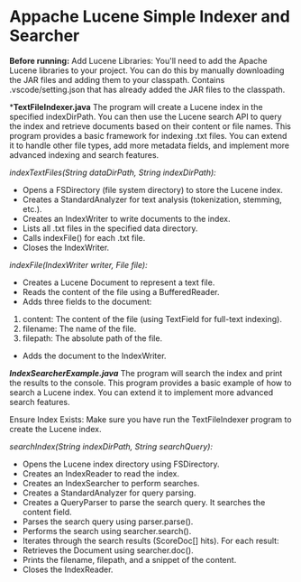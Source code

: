 # Appache Lucene Simple Indexer and Searcher 

**Before running:**
Add Lucene Libraries: You'll need to add the Apache Lucene libraries to your project. 
You can do this by manually downloading the JAR files and adding them to your classpath.
Contains .vscode/setting.json that has already added the JAR files to the classpath. 

***TextFileIndexer.java**
The program will create a Lucene index in the specified indexDirPath.
You can then use the Lucene search API to query the index and retrieve documents based on their content or file names.
This program provides a basic framework for indexing .txt files. You can extend it to handle other file types, add more metadata fields, and implement more advanced indexing and search features.


*indexTextFiles(String dataDirPath, String indexDirPath):*
- Opens a FSDirectory (file system directory) to store the Lucene index.
- Creates a StandardAnalyzer for text analysis (tokenization, stemming, etc.).
- Creates an IndexWriter to write documents to the index.
- Lists all .txt files in the specified data directory.
- Calls indexFile() for each .txt file.
- Closes the IndexWriter.


*indexFile(IndexWriter writer, File file):*
- Creates a Lucene Document to represent a text file.
- Reads the content of the file using a BufferedReader.
- Adds three fields to the document:
 1. content: The content of the file (using TextField for full-text indexing).
 2. filename: The name of the file.
 3. filepath: The absolute path of the file.
- Adds the document to the IndexWriter.



***IndexSearcherExample.java***
The program will search the index and print the results to the console.
This program provides a basic example of how to search a Lucene index. You can extend it to implement more advanced search features.

Ensure Index Exists: Make sure you have run the TextFileIndexer program to create the Lucene index.

*searchIndex(String indexDirPath, String searchQuery):*
- Opens the Lucene index directory using FSDirectory.
- Creates an IndexReader to read the index.
- Creates an IndexSearcher to perform searches.
- Creates a StandardAnalyzer for query parsing.
- Creates a QueryParser to parse the search query. It searches the content field.
- Parses the search query using parser.parse().
- Performs the search using searcher.search(). 
- Iterates through the search results (ScoreDoc[] hits).
For each result:
- Retrieves the Document using searcher.doc().
- Prints the filename, filepath, and a snippet of the content.
- Closes the IndexReader.










